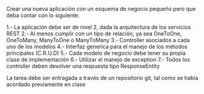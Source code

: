 Crear una nueva aplicación con un esquema de negocio pequeño pero que deba contar con lo siguiente:

1.- La aplicación debe ser de nivel 2, dada la arquitectura de los servicios REST
2.- Al menos cumplir con un tipo de relación, ya sea OneToOne, OneToMany, ManyToOne o ManyToMany
3.- Controller asociados a cada uno de los modelos
4.- Interfaz generica para el manejo de los métodos principales (C.R.U.D)
5.- Cada modelo de negocio debe tener su propia clase de implementación
6.- Utilizar el manejo de exception
7.- Todos los controller deben devolver una respuesta tipo ResponseEntity

La tarea debe ser entragada a través de un repositorio git, tal como se había acordado previamente en clase
